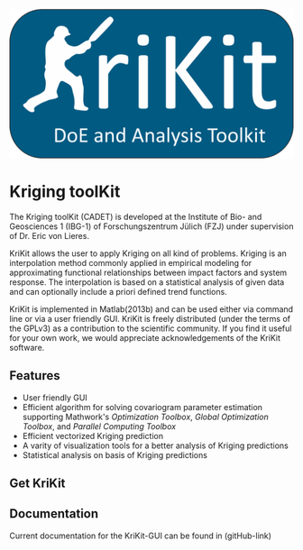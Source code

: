 ![Krikit Logo](doc/logo/KriKit_Logo.png)
# Kriging toolKit

The Kriging toolKit (CADET) is developed at the Institute of Bio- and Geosciences 1 (IBG-1) of Forschungszentrum Jülich (FZJ) under supervision of Dr. Eric von Lieres.

KriKit allows the user to apply Kriging on all kind of problems. Kriging is an interpolation method commonly applied in empirical modeling for approximating functional relationships between impact factors and system response. The interpolation is based on a statistical analysis of given data and can optionally include a priori defined trend functions.

KriKit is implemented in Matlab(2013b) and can be used either via command line or via a user friendly GUI. KriKit is freely distributed (under the terms of the GPLv3) as a contribution to the scientific community. If you find it useful for your own work, we would appreciate acknowledgements of the KriKit software.

## Features
* User friendly GUI
* Efficient algorithm for solving covariogram parameter estimation supporting Mathwork's *Optimization Toolbox*, *Global Optimization Toolbox*, and *Parallel Computing Toolbox*
* Efficient vectorized Kriging prediction
* A varity of visualization tools for a better analysis of Kriging predictions
* Statistical analysis on basis of Kriging predictions


## Get KriKit

## Documentation
Current documentation for the KriKit-GUI can be found in (gitHub-link)